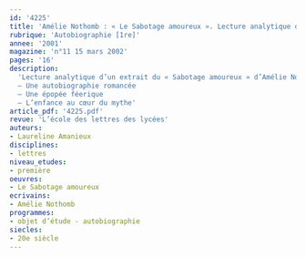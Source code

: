 ```yaml
---
id: '4225'
title: 'Amélie Nothomb : « Le Sabotage amoureux ». Lecture analytique d’un extrait'
rubrique: 'Autobiographie [1re]'
annee: '2001'
magazine: 'n°11 15 mars 2002'
pages: '16'
description: 
  'Lecture analytique d’un extrait du « Sabotage amoureux » d’Amélie Nothomb :
  – Une autobiographie romancée
  – Une épopée féerique
  – L’enfance au cœur du mythe'
article_pdf: '4225.pdf'
revue: 'L’école des lettres des lycées'
auteurs:
- Laureline Amanieux
disciplines:
- lettres
niveau_etudes:
- première
oeuvres:
- Le Sabotage amoureux
ecrivains:
- Amélie Nothomb
programmes:
- objet d’étude - autobiographie
siecles:
- 20e siècle
---
```


